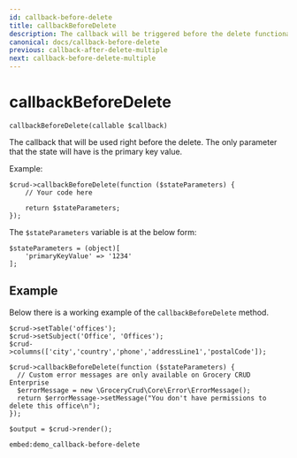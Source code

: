 ```yaml
---
id: callback-before-delete
title: callbackBeforeDelete
description: The callback will be triggered before the delete functionality.
canonical: docs/callback-before-delete
previous: callback-after-delete-multiple
next: callback-before-delete-multiple
---
```


# callbackBeforeDelete

<pre><code class="language-php">callbackBeforeDelete(callable $callback)</code></pre>
The callback that will be used right before the delete. The only parameter that the state will have is the primary key value. 

Example:
<pre><code class="language-php">$crud->callbackBeforeDelete(function ($stateParameters) {
    // Your code here    

    return $stateParameters;
});</code></pre>

The <code>$stateParameters</code> variable is at the below form:

<pre><code class="language-php">$stateParameters = (object)[
    'primaryKeyValue' => '1234'
];</code></pre>

## Example

Below there is a working example of the <code>callbackBeforeDelete</code> method.

<pre><code class="language-php">$crud->setTable('offices');
$crud->setSubject('Office', 'Offices');
$crud->columns(['city','country','phone','addressLine1','postalCode']);

$crud->callbackBeforeDelete(function ($stateParameters) {
  // Custom error messages are only available on Grocery CRUD Enterprise
  $errorMessage = new \GroceryCrud\Core\Error\ErrorMessage();
  return $errorMessage->setMessage("You don't have permissions to delete this office\n");
});

$output = $crud->render();
</code></pre>

`embed:demo_callback-before-delete`